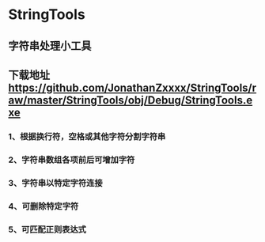 # StringTools
## 字符串处理小工具
## 下载地址 https://github.com/JonathanZxxxx/StringTools/raw/master/StringTools/obj/Debug/StringTools.exe
### 1、根据换行符，空格或其他字符分割字符串
### 2、字符串数组各项前后可增加字符
### 3、字符串以特定字符连接
### 4、可删除特定字符
### 5、可匹配正则表达式
